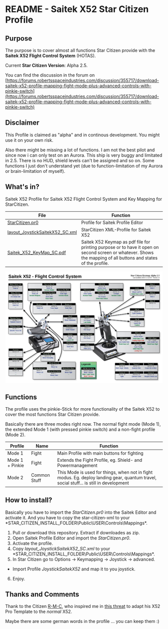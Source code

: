 # README - Saitek X52 Star Citizen Profile

## Purpose

The purpose is to cover almost all functions Star Citizen provide with the **Saitek X52 Flight Control System** (HOTAS).

Current **Star Citizen Version**: Alpha 2.5.

You can find the discussion in the forum on [https://forums.robertsspaceindustries.com/discussion/355717/download-saitek-x52-profile-mapping-fight-mode-plus-advanced-controls-with-pinkie-switch](https://forums.robertsspaceindustries.com/discussion/355717/download-saitek-x52-profile-mapping-fight-mode-plus-advanced-controls-with-pinkie-switch)


## Disclaimer


This Profile is claimed as "alpha" and in continous development. You might use it on your own risk. 

Also there might be missing a lot of functions. I am not the best pilot and since now i can only test on an Aurora. This ship is very buggy and limitated in 2.5. There is no HUD, shield levels can't be assigned and so on. Some functions I just don't understand yet (due to function-limitation of my Aurora or brain-limitation of myself).


## What's in?

Saitek X52 Profile for Saitek X52 Flight Control System and Key Mapping for StarCitizen. 

|File|Function|
|---|---|
|[StarCitizen.pr0](StarCitizen.pr0)|Profile for Saitek Profile Editor|
|[layout_JoystickSaitekX52_SC.xml](layout_JoystickSaitekX52_SC.xml)|StarCitizen XML-Profile for Saitek X52|
|[Saitek_X52_KeyMap_SC.pdf](Saitek_X52_KeyMap_SC.pdf)|Saitek X52 Keymap as pdf file for printing purpose or to have it open on second screen or whatever. Shows the mapping of all buttons and states of the profile.|

![Saitek X52 Flight Control System Keymap for Star Citizen](pictures/Saitek_X52_KeyMap_SC.jpg)

## Functions

The profile uses the pinkie-Stick for more functionality of the Saitek X52 to cover the most functions Star Citizen provide.

Basically there are three modes right now. The normal fight mode (Mode 1), the extended Mode 1 (with pressed pinkie switch) and a non-fight profile (Mode 2).


|Profile|Name|Function|
|---|---|---|
|Mode 1|Fight|Main Profile with main buttons for fighting|
|Mode 1 + Pinkie|Fight|Extends the Fight Profile, eg. Shield- and Powermanagement|
|Mode 2|Common Stuff|This Mode is used for things, when not in fight modus. Eg. deploy landing gear, quantum travel, social stuff... is still in development|

## How to install?

Basically you have to import the *StarCitizen.pr0* into the Saitek Editor and activate it. And you have to copy the star-citizen-xml to your *STAR_CITIZEN_INSTALL_FOLDER\Public\USER\Controls\Mappings\*.

1. Pull or download this repository. Extract if downloades as zip.
2. Open Saitek Profile Editor and import the *StarCitizen.pr0*.
3. Activate the profile.
4. Copy *layout_JoystickSaitekX52_SC.xml* to your *STAR_CITIZEN_INSTALL_FOLDER\Public\USER\Controls\Mappings\*.
5. In Star Citizen go to Options -> Keymapping -> Joystick -> advanced.
 - Import Profile *JoystickSaitekX52* and map it to you joystick.
6. Enjoy.

## Thanks and Comments
Thank to the Citizen [R-M-C](https://forums.robertsspaceindustries.com/profile/166490/R-M-C), who inspired me in [this threat](https://forums.robertsspaceindustries.com/discussion/216133/saitek-x52-pro-key-mapping-templates-profiles-v-2-0/p1) to adapt his X52 Pro Template to the *normal* X52.

Maybe there are some german words in the profile ... you can keep them :)
